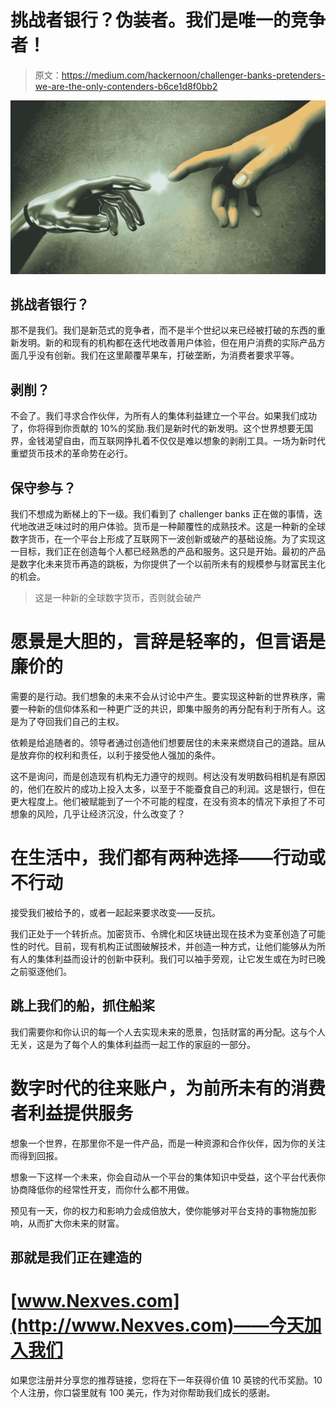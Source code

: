 # 挑战者银行？伪装者。我们是唯一的竞争者！

> 原文：<https://medium.com/hackernoon/challenger-banks-pretenders-we-are-the-only-contenders-b6ce1d8f0bb2>

![](img/fb224aa15e58c0bba17bae8eab5fde56.png)

## 挑战者银行？

那不是我们。我们是新范式的竞争者，而不是半个世纪以来已经被打破的东西的重新发明。新的和现有的机构都在迭代地改善用户体验，但在用户消费的实际产品方面几乎没有创新。我们在这里颠覆苹果车，打破垄断，为消费者要求平等。

## 剥削？

不会了。我们寻求合作伙伴，为所有人的集体利益建立一个平台。如果我们成功了，你将得到你贡献的 10%的奖励.我们是新时代的新发明。这个世界想要无国界，金钱渴望自由，而互联网挣扎着不仅仅是难以想象的剥削工具。一场为新时代重塑货币技术的革命势在必行。

## 保守参与？

我们不想成为断梯上的下一级。我们看到了 challenger banks 正在做的事情，迭代地改进乏味过时的用户体验。货币是一种颠覆性的成熟技术。这是一种新的全球数字货币，在一个平台上形成了互联网下一波创新或破产的基础设施。为了实现这一目标，我们正在创造每个人都已经熟悉的产品和服务。这只是开始。最初的产品是数字化未来货币再造的跳板，为你提供了一个以前所未有的规模参与财富民主化的机会。

> 这是一种新的全球数字货币，否则就会破产

# 愿景是大胆的，言辞是轻率的，但言语是廉价的

需要的是行动。我们想象的未来不会从讨论中产生。要实现这种新的世界秩序，需要一种新的信仰体系和一种更广泛的共识，即集中服务的再分配有利于所有人。这是为了夺回我们自己的主权。

依赖是给追随者的。领导者通过创造他们想要居住的未来来燃烧自己的道路。屈从是放弃你的权利和责任，以利于接受他人强加的条件。

这不是询问，而是创造现有机构无力遵守的规则。柯达没有发明数码相机是有原因的，他们在胶片的成功上投入太多，以至于不能蚕食自己的利润。这是银行，但在更大程度上。他们被赋能到了一个不可能的程度，在没有资本的情况下承担了不可想象的风险，几乎让经济沉没，什么改变了？

# 在生活中，我们都有两种选择——行动或不行动

接受我们被给予的，或者一起起来要求改变——反抗。

我们正处于一个转折点。加密货币、令牌化和区块链出现在技术为变革创造了可能性的时代。目前，现有机构正试图破解技术，并创造一种方式，让他们能够从为所有人的集体利益而设计的创新中获利。我们可以袖手旁观，让它发生或在为时已晚之前驱逐他们。

## 跳上我们的船，抓住船桨

我们需要你和你认识的每一个人去实现未来的愿景，包括财富的再分配。这与个人无关，这是为了每个人的集体利益而一起工作的家庭的一部分。

# 数字时代的往来账户，为前所未有的消费者利益提供服务

想象一个世界，在那里你不是一件产品，而是一种资源和合作伙伴，因为你的关注而得到回报。

想象一下这样一个未来，你会自动从一个平台的集体知识中受益，这个平台代表你协商降低你的经常性开支，而你什么都不用做。

预见有一天，你的权力和影响力会成倍放大，使你能够对平台支持的事物施加影响，从而扩大你未来的财富。

## 那就是我们正在建造的

# [www.Nexves.com](http://www.Nexves.com)——今天加入我们

如果您注册并分享您的推荐链接，您将在下一年获得价值 10 英镑的代币奖励。10 个人注册，你口袋里就有 100 美元，作为对你帮助我们成长的感谢。